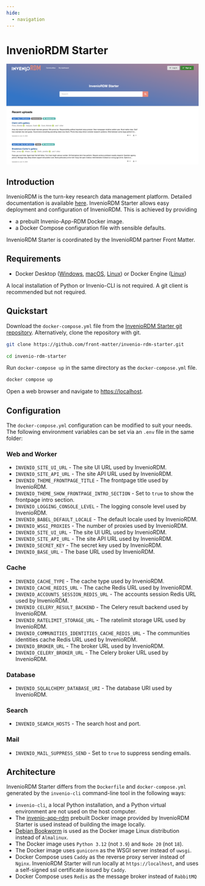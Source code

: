 ```yaml
---
hide:
  - navigation
---
```


# InvenioRDM Starter

![Screenshot](assets/screenshot.png)

## Introduction

InvenioRDM is the turn-key research data management platform. Detailed documentation is available [here](https://inveniordm.docs.cern.ch/reference/focusing). InvenioRDM Starter allows easy deployment and configuration of InvenioRDM. This is achieved by providing

* a prebuilt Invenio-App-RDM Docker image.
* a Docker Compose configuration file with sensible defaults.

InvenioRDM Starter is coordinated by the InvenioRDM partner Front Matter.

## Requirements

* Docker Desktop ([Windows](https://docs.docker.com/desktop/install/windows-install/), [macOS](https://docs.docker.com/desktop/install/mac-install/), [Linux](https://docs.docker.com/desktop/install/linux-install/)) or Docker Engine ([Linux](https://docs.docker.com/engine/install/))

A local installation of Python or Invenio-CLI is not required. A git client is recommended but not required.

## Quickstart

Download the `docker-compose.yml` file from the [InvenioRDM Starter git repository](https://github.com/front-matter/invenio-rdm-starter). Alternatively, clone the repository with git.

```bash
git clone https://github.com/front-matter/invenio-rdm-starter.git
```

```bash
cd invenio-rdm-starter
```

Run `docker-compose up` in the same directory as the `docker-compose.yml` file.

```bash
docker compose up
```

Open a web browser and navigate to [https://localhost](https://localhost).

## Configuration

The `docker-compose.yml` configuration can be modified to suit your needs. The following environment variables can be set via an `.env` file in the same folder:

### Web and Worker

* `INVENIO_SITE_UI_URL` - The site UI URL used by InvenioRDM.
* `INVENIO_SITE_API_URL` - The site API URL used by InvenioRDM.
* `INVENIO_THEME_FRONTPAGE_TITLE` - The frontpage title used by InvenioRDM.
* `INVENIO_THEME_SHOW_FRONTPAGE_INTRO_SECTION` - Set to `true` to show the frontpage intro section.
* `INVENIO_LOGGING_CONSOLE_LEVEL` - The logging console level used by InvenioRDM.
* `INVENIO_BABEL_DEFAULT_LOCALE` - The default locale used by InvenioRDM.
* `INVENIO_WSGI_PROXIES` - The number of proxies used by InvenioRDM.
* `INVENIO_SITE_UI_URL` - The site UI URL used by InvenioRDM.
* `INVENIO_SITE_API_URL` - The site API URL used by InvenioRDM.
* `INVENIO_SECRET_KEY` - The secret key used by InvenioRDM.
* `INVENIO_BASE_URL` - The base URL used by InvenioRDM.

### Cache

* `INVENIO_CACHE_TYPE` - The cache type used by InvenioRDM.
* `INVENIO_CACHE_REDIS_URL` - The cache Redis URL used by InvenioRDM.
* `INVENIO_ACCOUNTS_SESSION_REDIS_URL` - The accounts session Redis URL used by InvenioRDM.
* `INVENIO_CELERY_RESULT_BACKEND` - The Celery result backend used by InvenioRDM.
* `INVENIO_RATELIMIT_STORAGE_URL` - The ratelimit storage URL used by InvenioRDM.
* `INVENIO_COMMUNITIES_IDENTITIES_CACHE_REDIS_URL` - The communities identities cache Redis URL used by InvenioRDM.
* `INVENIO_BROKER_URL` - The broker URL used by InvenioRDM.
* `INVENIO_CELERY_BROKER_URL` - The Celery broker URL used by InvenioRDM.

### Database

* `INVENIO_SQLALCHEMY_DATABASE_URI` - The database URI used by InvenioRDM.

### Search

* `INVENIO_SEARCH_HOSTS` - The search host and port.

### Mail

* `INVENIO_MAIL_SUPPRESS_SEND` - Set to `true` to suppress sending emails.

## Architecture

InvenioRDM Starter differs from the `Dockerfile` and `docker-compose.yml` generated by
the `invenio-cli` command-line tool in the following ways:

* `invenio-cli`, a local Python installation, and a Python virtual environment are not used on the host computer.
* The [invenio-app-rdm](https://github.com/front-matter/invenio-rdm-starter/pkgs/container/invenio-rdm-starter) prebuilt Docker image provided by InvenioRDM Starter is used instead of building the image locally.
* [Debian Bookworm](https://www.debian.org/releases/bookworm/) is used as the Docker image Linux distribution instead of `Almalinux`.
* The Docker image uses `Python 3.12` (not `3.9`) and `Node 20` (not `18`).
* The Docker image uses `gunicorn` as the WSGI server instead of `uwsgi`.
* Docker Compose uses `Caddy` as the reverse proxy server instead of `Nginx`. InvenioRDM Starter will run locally at `https://localhost`, and uses a self-signed ssl certificate issued by `Caddy`.
* Docker Compose uses `Redis` as the message broker instead of `RabbitMQ`
